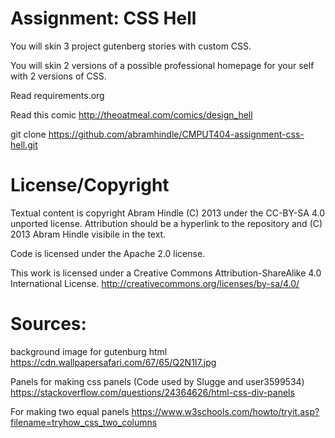 Assignment: CSS Hell
====================

You will skin 3 project gutenberg stories with custom CSS.

You will skin 2 versions of a possible professional homepage for your
self with 2 versions of CSS.

Read requirements.org

Read this comic http://theoatmeal.com/comics/design_hell

git clone https://github.com/abramhindle/CMPUT404-assignment-css-hell.git

License/Copyright
=================

Textual content is copyright Abram Hindle (C) 2013 under the CC-BY-SA
4.0 unported license. Attribution should be a hyperlink to the
repository and (C) 2013 Abram Hindle visibile in the text.

Code is licensed under the Apache 2.0 license.

This work is licensed under a Creative Commons Attribution-ShareAlike 4.0 International License.
http://creativecommons.org/licenses/by-sa/4.0/



Sources:
========
background image for gutenburg html
https://cdn.wallpapersafari.com/67/65/Q2N1I7.jpg

Panels for making css panels (Code used by Slugge and user3599534)
https://stackoverflow.com/questions/24364626/html-css-div-panels

For making two equal panels
https://www.w3schools.com/howto/tryit.asp?filename=tryhow_css_two_columns





